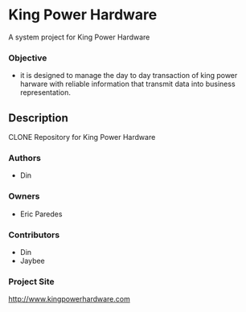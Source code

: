 # King Power Hardware

A system project for King Power Hardware

### Objective

* it is designed to manage the day to day transaction of king power harware with reliable information that transmit data into business representation. 

## Description

CLONE Repository for King Power Hardware

### Authors

* Din

### Owners

* Eric Paredes

### Contributors

* Din 
* Jaybee

### Project Site

http://www.kingpowerhardware.com
